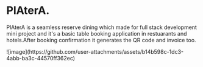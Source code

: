 <h1>PlAterA.</h1>
<p>PlAterA is a seamless reserve dining which made for full stack development mini project and it's a basic table booking application in restuarants and hotels.After booking confirmation it generates the QR code and invoice too. </p>
![image](https://github.com/user-attachments/assets/b14b598c-1dc3-4abb-ba3c-44570ff362ec)



